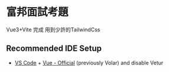# 富邦面試考題

Vue3+Vite 完成
用到少許的TailwindCss


## Recommended IDE Setup

- [VS Code](https://code.visualstudio.com/) + [Vue - Official](https://marketplace.visualstudio.com/items?itemName=Vue.volar) (previously Volar) and disable Vetur
